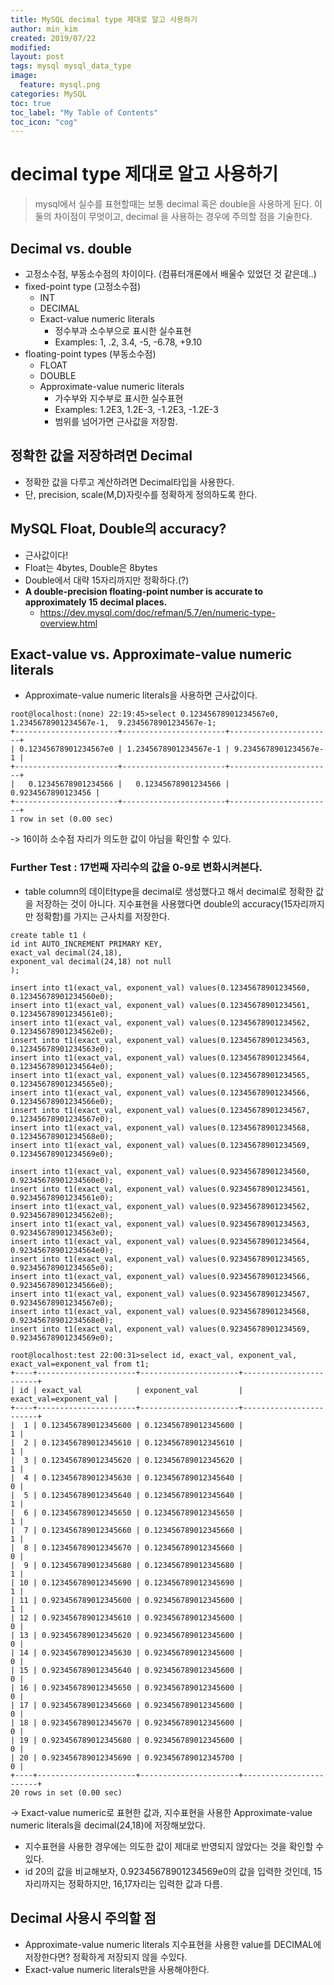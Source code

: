 ```yaml
---
title: MySQL decimal type 제대로 알고 사용하기
author: min_kim
created: 2019/07/22
modified:
layout: post
tags: mysql mysql_data_type
image:
  feature: mysql.png
categories: MySQL
toc: true
toc_label: "My Table of Contents"
toc_icon: "cog"
---
```


# decimal type 제대로 알고 사용하기
> mysql에서 실수를 표현할때는 보통 decimal 혹은 double을 사용하게 된다. 이 둘의 차이점이 무엇이고, decimal 을 사용하는 경우에 주의할 점을 기술한다.


## Decimal vs. double
* 고정소수점, 부동소수점의 차이이다. (컴퓨터개론에서 배울수 있었던 것 같은데..)
* fixed-point type (고정소수점)
  - INT
  - DECIMAL
  - Exact-value numeric literals
    - 정수부과 소수부으로 표시한 실수표현
    - Examples: 1, .2, 3.4, -5, -6.78, +9.10
* floating-point types (부동소수점)
  - FLOAT
  - DOUBLE
  - Approximate-value numeric literals
    - 가수부와 지수부로 표시한 실수표현
    - Examples: 1.2E3, 1.2E-3, -1.2E3, -1.2E-3
    - 범위를 넘어가면 근사값을 저장함.

## 정확한 값을 저장하려면 Decimal
- 정확한 값을 다루고 계산하려면 Decimal타입을 사용한다.
- 단, precision, scale(M,D)자릿수를 정확하게 정의하도록 한다.

## MySQL Float, Double의 accuracy?
- 근사값이다!
- Float는 4bytes, Double은 8bytes
- Double에서 대략 15자리까지만 정확하다.(?)
- **A double-precision floating-point number is accurate to approximately 15 decimal places.**
  - https://dev.mysql.com/doc/refman/5.7/en/numeric-type-overview.html

## Exact-value vs. Approximate-value numeric literals
- Approximate-value numeric literals을 사용하면 근사값이다.

```
root@localhost:(none) 22:19:45>select 0.12345678901234567e0, 1.2345678901234567e-1,  9.2345678901234567e-1;
+-----------------------+-----------------------+-----------------------+
| 0.12345678901234567e0 | 1.2345678901234567e-1 | 9.2345678901234567e-1 |
+-----------------------+-----------------------+-----------------------+
|   0.12345678901234566 |   0.12345678901234566 |    0.9234567890123456 |
+-----------------------+-----------------------+-----------------------+
1 row in set (0.00 sec)
```

-> 16이하 소수점 자리가 의도한 값이 아님을 확인할 수 있다. 

### Further Test : 17번째 자리수의 값을 0-9로 변화시켜본다.
- table column의 데이터type을 decimal로 생성했다고 해서 decimal로 정확한 값을 저장하는 것이 아니다. 지수표현을 사용했다면 double의 accuracy(15자리까지만 정확함)를 가지는 근사치를 저장한다.

```
create table t1 (
id int AUTO_INCREMENT PRIMARY KEY,
exact_val decimal(24,18),
exponent_val decimal(24,18) not null
);

insert into t1(exact_val, exponent_val) values(0.12345678901234560, 0.12345678901234560e0);
insert into t1(exact_val, exponent_val) values(0.12345678901234561, 0.12345678901234561e0);
insert into t1(exact_val, exponent_val) values(0.12345678901234562, 0.12345678901234562e0);
insert into t1(exact_val, exponent_val) values(0.12345678901234563, 0.12345678901234563e0);
insert into t1(exact_val, exponent_val) values(0.12345678901234564, 0.12345678901234564e0);
insert into t1(exact_val, exponent_val) values(0.12345678901234565, 0.12345678901234565e0);
insert into t1(exact_val, exponent_val) values(0.12345678901234566, 0.12345678901234566e0);
insert into t1(exact_val, exponent_val) values(0.12345678901234567, 0.12345678901234567e0);
insert into t1(exact_val, exponent_val) values(0.12345678901234568, 0.12345678901234568e0);
insert into t1(exact_val, exponent_val) values(0.12345678901234569, 0.12345678901234569e0);

insert into t1(exact_val, exponent_val) values(0.92345678901234560, 0.92345678901234560e0);
insert into t1(exact_val, exponent_val) values(0.92345678901234561, 0.92345678901234561e0);
insert into t1(exact_val, exponent_val) values(0.92345678901234562, 0.92345678901234562e0);
insert into t1(exact_val, exponent_val) values(0.92345678901234563, 0.92345678901234563e0);
insert into t1(exact_val, exponent_val) values(0.92345678901234564, 0.92345678901234564e0);
insert into t1(exact_val, exponent_val) values(0.92345678901234565, 0.92345678901234565e0);
insert into t1(exact_val, exponent_val) values(0.92345678901234566, 0.92345678901234566e0);
insert into t1(exact_val, exponent_val) values(0.92345678901234567, 0.92345678901234567e0);
insert into t1(exact_val, exponent_val) values(0.92345678901234568, 0.92345678901234568e0);
insert into t1(exact_val, exponent_val) values(0.92345678901234569, 0.92345678901234569e0);

root@localhost:test 22:00:31>select id, exact_val, exponent_val, exact_val=exponent_val from t1;
+----+----------------------+----------------------+------------------------+
| id | exact_val            | exponent_val         | exact_val=exponent_val |
+----+----------------------+----------------------+------------------------+
|  1 | 0.123456789012345600 | 0.123456789012345600 |                      1 |
|  2 | 0.123456789012345610 | 0.123456789012345610 |                      1 |
|  3 | 0.123456789012345620 | 0.123456789012345620 |                      1 |
|  4 | 0.123456789012345630 | 0.123456789012345640 |                      0 |
|  5 | 0.123456789012345640 | 0.123456789012345640 |                      1 |
|  6 | 0.123456789012345650 | 0.123456789012345650 |                      1 |
|  7 | 0.123456789012345660 | 0.123456789012345660 |                      1 |
|  8 | 0.123456789012345670 | 0.123456789012345660 |                      0 |
|  9 | 0.123456789012345680 | 0.123456789012345680 |                      1 |
| 10 | 0.123456789012345690 | 0.123456789012345690 |                      1 |
| 11 | 0.923456789012345600 | 0.923456789012345600 |                      1 |
| 12 | 0.923456789012345610 | 0.923456789012345600 |                      0 |
| 13 | 0.923456789012345620 | 0.923456789012345600 |                      0 |
| 14 | 0.923456789012345630 | 0.923456789012345600 |                      0 |
| 15 | 0.923456789012345640 | 0.923456789012345600 |                      0 |
| 16 | 0.923456789012345650 | 0.923456789012345600 |                      0 |
| 17 | 0.923456789012345660 | 0.923456789012345600 |                      0 |
| 18 | 0.923456789012345670 | 0.923456789012345600 |                      0 |
| 19 | 0.923456789012345680 | 0.923456789012345600 |                      0 |
| 20 | 0.923456789012345690 | 0.923456789012345700 |                      0 |
+----+----------------------+----------------------+------------------------+
20 rows in set (0.00 sec)
```

-> Exact-value numeric로 표현한 값과, 지수표현을 사용한 Approximate-value numeric literals을 decimal(24,18)에 저장해보았다.
- 지수표현을 사용한 경우에는 의도한 값이 제대로 반영되지 않았다는 것을 확인할 수 있다.
- id 20의 값을 비교해보자, 0.92345678901234569e0의 값을 입력한 것인데, 15자리까지는 정확하지만, 16,17자리는 입력한 값과 다름.



## Decimal 사용시 주의할 점
- Approximate-value numeric literals 지수표현을 사용한 value를 DECIMAL에 저장한다면? 정확하게 저장되지 않을 수있다.
- Exact-value numeric literals만을 사용해야한다.